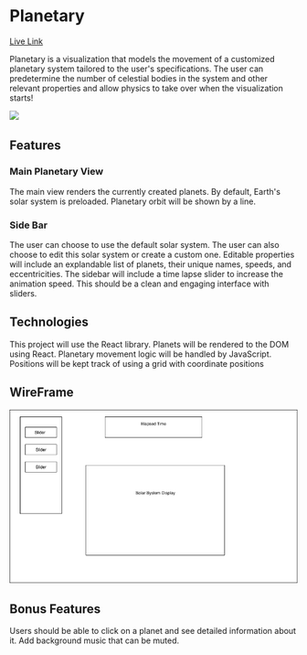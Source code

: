 # Planetary
[Live Link](https://kmigueis1.github.io/Planetary/)

Planetary is a visualization that models the movement of a customized planetary system tailored to the user's specifications. The user can predetermine the number of celestial bodies in the system and other relevant properties and allow physics to take over when the visualization starts!

<img src="./images/planetary.gif" />

## Features

### Main Planetary View

The main view renders the currently created planets. By default, Earth's solar system is preloaded. Planetary orbit will be shown by a line.

### Side Bar

The user can choose to use the default solar system. The user can also choose to edit this solar system or create a custom one. Editable properties will include an explandable list of planets, their unique names, speeds, and eccentricities. The sidebar will include a time lapse slider to increase the animation speed. This should be a clean and engaging interface with sliders.


## Technologies
This project will use the React library. Planets will be rendered to the DOM using React. Planetary movement logic will be handled by JavaScript. Positions will be kept track of using a grid with coordinate positions

## WireFrame

![](images/SolarSystemUI.png)


## Bonus Features
Users should be able to click on a planet and see detailed information about it. Add background music that can be muted.
